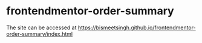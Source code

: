 # frontendmentor-order-summary
The site can be accessed at https://bismeetsingh.github.io/frontendmentor-order-summary/index.html
